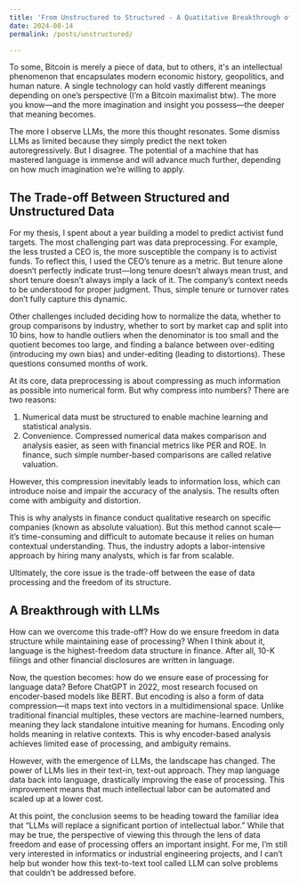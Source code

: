 ```yaml
---
title: 'From Unstructured to Structured - A Quatitative Breakthrough of Data'
date: 2024-08-14
permalink: /posts/unstructured/

---
```


To some, Bitcoin is merely a piece of data, but to others, it's an intellectual phenomenon that encapsulates modern economic history, geopolitics, and human nature. A single technology can hold vastly different meanings depending on one’s perspective (I’m a Bitcoin maximalist btw). The more you know—and the more imagination and insight you possess—the deeper that meaning becomes.

The more I observe LLMs, the more this thought resonates. Some dismiss LLMs as limited because they simply predict the next token autoregressively. But I disagree. The potential of a machine that has mastered language is immense and will advance much further, depending on how much imagination we’re willing to apply.

## The Trade-off Between Structured and Unstructured Data

For my thesis, I spent about a year building a model to predict activist fund targets. The most challenging part was data preprocessing. For example, the less trusted a CEO is, the more susceptible the company is to activist funds. To reflect this, I used the CEO’s tenure as a metric. But tenure alone doesn’t perfectly indicate trust—long tenure doesn’t always mean trust, and short tenure doesn’t always imply a lack of it. The company’s context needs to be understood for proper judgment. Thus, simple tenure or turnover rates don’t fully capture this dynamic.

Other challenges included deciding how to normalize the data, whether to group comparisons by industry, whether to sort by market cap and split into 10 bins, how to handle outliers when the denominator is too small and the quotient becomes too large, and finding a balance between over-editing (introducing my own bias) and under-editing (leading to distortions). These questions consumed months of work.

At its core, data preprocessing is about compressing as much information as possible into numerical form. But why compress into numbers? There are two reasons: 
1. Numerical data must be structured to enable machine learning and statistical analysis.
2. Convenience. Compressed numerical data makes comparison and analysis easier, as seen with financial metrics like PER and ROE. In finance, such simple number-based comparisons are called relative valuation.

However, this compression inevitably leads to information loss, which can introduce noise and impair the accuracy of the analysis. The results often come with ambiguity and distortion.

This is why analysts in finance conduct qualitative research on specific companies (known as absolute valuation). But this method cannot scale—it’s time-consuming and difficult to automate because it relies on human contextual understanding. Thus, the industry adopts a labor-intensive approach by hiring many analysts, which is far from scalable.

Ultimately, the core issue is the trade-off between the ease of data processing and the freedom of its structure.

## A Breakthrough with LLMs

How can we overcome this trade-off? How do we ensure freedom in data structure while maintaining ease of processing? When I think about it, language is the highest-freedom data structure in finance. After all, 10-K filings and other financial disclosures are written in language.

Now, the question becomes: how do we ensure ease of processing for language data? Before ChatGPT in 2022, most research focused on encoder-based models like BERT. But encoding is also a form of data compression—it maps text into vectors in a multidimensional space. Unlike traditional financial multiples, these vectors are machine-learned numbers, meaning they lack standalone intuitive meaning for humans. Encoding only holds meaning in relative contexts. This is why encoder-based analysis achieves limited ease of processing, and ambiguity remains.

However, with the emergence of LLMs, the landscape has changed. The power of LLMs lies in their text-in, text-out approach. They map language data back into language, drastically improving the ease of processing. This improvement means that much intellectual labor can be automated and scaled up at a lower cost.

At this point, the conclusion seems to be heading toward the familiar idea that “LLMs will replace a significant portion of intellectual labor.” While that may be true, the perspective of viewing this through the lens of data freedom and ease of processing offers an important insight. For me, I’m still very interested in informatics or industrial engineering projects, and I can’t help but wonder how this text-to-text tool called LLM can solve problems that couldn’t be addressed before.
